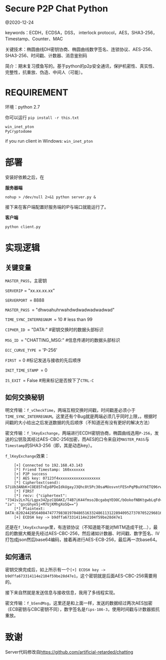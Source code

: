 # Secure P2P Chat Python

@2020-12-24

keywords：ECDH，ECDSA，DSS， interlock protocol，AES，SHA3-256，Timestamp、Counter、MAC

关键技术：椭圆曲线DH密钥协商、椭圆曲线数字签名、连锁协议、AES-256、SHA3-256、时间戳、计数器、消息鉴别码

简介：期末复习摸鱼写的。基于python的p2p安全通讯，保护机密性、真实性、完整性，抗重放、伪造、中间人（可能）。

# REQUIREMENT

环境：python 2.7

你可以运行  `pip install -r this.txt`

```python
win_inet_pton
PyCryptodome
```

 if you run client in Windows: `win_inet_pton`

# 部署

安装好依赖之后，在

**服务器端**

```
nohup > /dev/null 2>&1 python server.py &
```

接下来在客户端配置好服务端的IP与端口就能运行了。

**客户端**

```
python client.py
```

# 实现逻辑

## 关键变量

`MASTER_PASS`，主密钥

``SERVERIP`` = "xx.xx.xx.xx"

`SERVERPORT `= 8888

`MASTER_PASS `= "dhwoahuhrwahdwdwadwadwadwad"

`TIME_SYNC_INTERREGNUM `= 10 # less than 99

`CIPHER_ID `= "DATA:" #密钥交换时的数据头部标识

`MSG_ID `= "CHATTING_MSG:" #信息传递时的数据头部标识

`ECC_CURVE_TYPE `= 'P-256'

`FIRST `= 0 #标记发送与接收的先后顺序

`INIT_TIME_STAMP `= 0

`IS_EXIT `= False #用来标记是否按下了`CTRL-C`



## 如何交换秘钥

明文传输：`f_vCheckTime`，两端互相交换时间戳，时间戳差必须小于`TIME_SYNC_INTERREGNUM`。这里还有个Bug就是两端必须几乎同时上限，。根据时间戳的大小给出之后发送数据的先后顺序（不知道还有没有更好的解决方法）

密文传输：`f_lKeyExchange`，两端进行ECDH密钥协商，椭圆曲线选用`P-256`，发送的公钥及其经过AES-CBC-256加密，而AES的口令来自对`MASTER_PASS`与`Timestamp`的SHA3-256（即，其是动态key）。

`f_lKeyExchange`效果：

```shell
	[+] Connected to 192.168.43.143
    [*] Friend Timestamp: 160xxxxxxx
    [+] P2P success
    [*] AES key: 07123f4xxxxxxxxxxxxxxxxxxx
    [*] Ciphertext(send): S7iUb3ANbK+COE85TnEp8PDeIdkUgayJ3Qhc8t5Pc30saMUosvntFESnPqPBuXYbETQ96rwlsWg6YUlMxwzYiex4HKrP9y3K5J1J8a8oSghJsCocjfu+KN1B7wJ1/6wWbbvi/N2yGaAMvhHIjSpONQDoTZDnUw3T8Rx+t5k4Ab154hOPPIetmSFdXdRrXOemuAQgxvXxkDhbrOPb1SQzV1+FmKdXKYQe2gRsPULvc14=
    [*] FIRST
    [*] recv: {"ciphertext": "7341v2Ln7G/Lgpx34ZpzCQOAKI/T4B7iK44fmsoJBcgabqYEOOC/bOokofNBKtgwbLqFdvgH5+vxLtO3ZOg4YcyyIS/Np71v7SR1SZjhJaN9abVesj+bEhbD6MChs7Sf7jzOHYh0jsFAd5NmpcoCNOobNSdp5gkMv480vd0CDsMRRAGqAMGphAI59HJgKTNtmYBwEJFc6FES1HzYeHzhu9aaIqMTHYcdSxKWFoWagfs=", "iv": "gscGhye5j+M7UjKMhgXoSQ=="}
    [*] Plaintext: DATA:82024428564084747779838197048651633248611312289409527370705229681692303606145;39729181007633170694355209291478423286094320004491905477069339670330824477025
    [+] ECDSH key -> b9dffa673314114e2104f59be28d47e1
```

还是在`f_lKeyExchange`里，有连锁协议（不知道能不能对MITM造成干扰...），最后的数据大概是先经过AES-CBC-256，然后诸如计数器、时间戳、数字签名、IV打包成json然后base64编码，接着再进行AES-ECB-256，最后再一次base64。

## 如何通讯

密钥交换完成后，如上所示有一个`[+] ECDSH key -> b9dffa673314114e2104f59be28d47e1`，这个密钥就是后面AES-CBC-256需要用的。

接下来自然就是发送信息与接收信息，我用了多线程实现。

密文传输：`f_bSendMsg`，这里还是和上面一样，发送的数据经过两次AES加密（ECB密钥与CBC密钥不同），数字签名是`fips-186-3`，使用时间戳与计数器抵抗重放。 

# 致谢

Server代码修改自<https://github.com/artificial-retarded/chatting>
